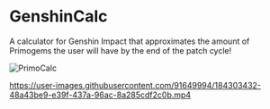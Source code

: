 # GenshinCalc

A calculator for Genshin Impact that approximates the amount of Primogems the user will have by the end of the patch cycle! 

![PrimoCalc](https://user-images.githubusercontent.com/91649994/184303393-1091971b-ef3e-4502-a673-6df1237aee79.PNG)


https://user-images.githubusercontent.com/91649994/184303432-48a43be9-e39f-437a-96ac-8a285cdf2c0b.mp4

